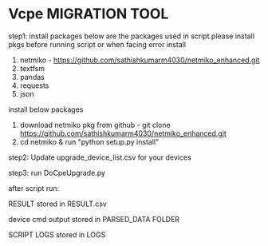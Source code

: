 # Vcpe MIGRATION TOOL
step1: install packages
below are the packages used in script.please install pkgs before running script or when facing error install
1) netmiko - https://github.com/sathishkumarm4030/netmiko_enhanced.git
2) textfsm
3) pandas
4) requests
5) json

install below packages
1) download netmiko pkg from github - git clone https://github.com/sathishkumarm4030/netmiko_enhanced.git
2) cd netmiko & run "python setup.py install"

step2: Update upgrade_device_list.csv for your devices

step3: run DoCpeUpgrade.py


after script run:

RESULT stored in RESULT.csv

device cmd output stored in PARSED_DATA FOLDER

SCRIPT LOGS stored in LOGS



